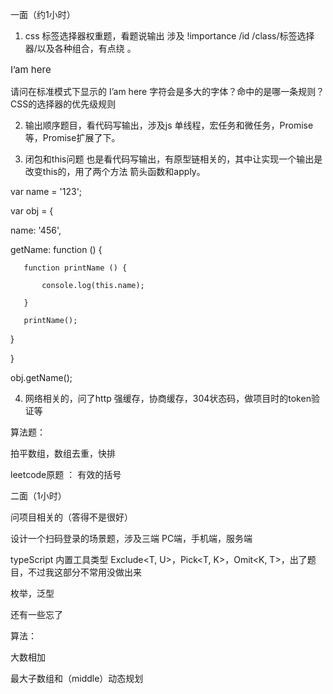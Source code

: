 一面（约1小时）

1. css 标签选择器权重题，看题说输出 涉及 !importance /id /class/标签选择器/以及各种组合，有点绕 。

<style type="text/css">

#a {font-size:12px}

div p{ font-size:13px }

.a .b .c{ font-size:15px }

#b{ font-size:15px }

div .c{ font-size:15px }

</style>

<div id="a" class="a">

<div id="b" class="b">

  <p id="c" class="c">I’am here</p>

</div>

</div>

请问在标准模式下显示的 I’am here 字符会是多大的字体？命中的是哪一条规则？CSS的选择器的优先级规则

2. 输出顺序题目，看代码写输出，涉及js 单线程，宏任务和微任务，Promise等，Promise扩展了下。

3. 闭包和this问题   也是看代码写输出，有原型链相关的，其中让实现一个输出是改变this的，用了两个方法 箭头函数和apply。

var name = '123';

var obj = {

   name: '456',

   getName: function () {

       function printName () {

           console.log(this.name);

       }

       printName();

   }

}

obj.getName();

4. 网络相关的，问了http 强缓存，协商缓存，304状态码，做项目时的token验证等

算法题：

拍平数组，数组去重，快排

leetcode原题 ： 有效的括号

二面（1小时）

问项目相关的（答得不是很好）

设计一个扫码登录的场景题，涉及三端 PC端，手机端，服务端

typeScript 内置工具类型 Exclude<T, U>，Pick<T, K>，Omit<K, T>，出了题目，不过我这部分不常用没做出来

枚举，泛型

还有一些忘了

算法：

大数相加

最大子数组和（middle）动态规划
